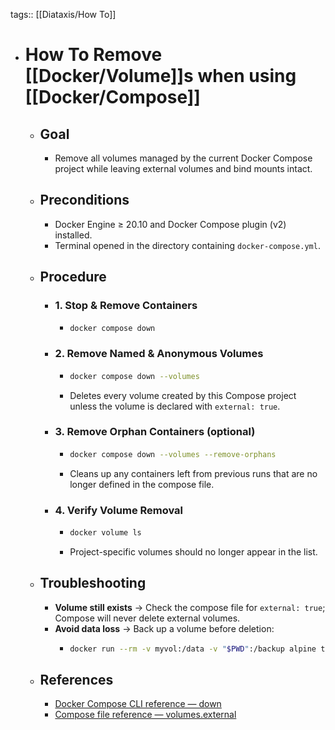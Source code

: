 tags:: [[Diataxis/How To]]

- # How To Remove [[Docker/Volume]]s when using [[Docker/Compose]]
	- ## Goal
		- Remove all volumes managed by the current Docker Compose project while leaving external volumes and bind mounts intact.
	- ## Preconditions
		- Docker Engine ≥ 20.10 and Docker Compose plugin (v2) installed.
		- Terminal opened in the directory containing `docker-compose.yml`.
	- ## Procedure
		- ### 1. Stop & Remove Containers
			- ~~~bash
			  docker compose down
			  ~~~
		- ### 2. Remove Named & Anonymous Volumes
			- ~~~bash
			  docker compose down --volumes
			  ~~~
			- Deletes every volume created by this Compose project unless the volume is declared with `external: true`.
		- ### 3. Remove Orphan Containers (optional)
			- ~~~bash
			  docker compose down --volumes --remove-orphans
			  ~~~
			- Cleans up any containers left from previous runs that are no longer defined in the compose file.
		- ### 4. Verify Volume Removal
			- ~~~bash
			  docker volume ls
			  ~~~
			- Project-specific volumes should no longer appear in the list.
	- ## Troubleshooting
		- **Volume still exists** → Check the compose file for `external: true`; Compose will never delete external volumes.
		- **Avoid data loss** → Back up a volume before deletion:
			- ~~~bash
			  docker run --rm -v myvol:/data -v "$PWD":/backup alpine tar -czf /backup/myvol.tgz /data
			  ~~~
	- ## References
		- [Docker Compose CLI reference — down](https://docs.docker.com/compose/reference/down/)
		- [Compose file reference — volumes.external](https://docs.docker.com/compose/compose-file/compose-file-v3/#external)